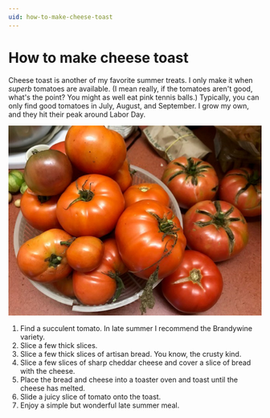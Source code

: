 ```yaml
---
uid: how-to-make-cheese-toast
---
```


# How to make cheese toast

Cheese toast is another of my favorite summer treats. I only make it when _superb_ tomatoes are available. (I mean really, if the tomatoes aren't good, what's the point? You might as well eat pink tennis balls.) Typically, you can only find good tomatoes in July, August, and September. I grow my own, and they hit their peak around Labor Day.

![Tomatoes!](../images/todaystomatoes.jpg "Today's harvest")

1. Find a succulent tomato. In late summer I recommend the Brandywine variety.
2. Slice a few thick slices.
3. Slice a few thick slices of artisan bread. You know, the crusty kind.
4. Slice a few slices of sharp cheddar cheese and cover a slice of bread with the cheese.
5. Place the bread and cheese into a toaster oven and toast until the cheese has melted.
6. Slide a juicy slice of tomato onto the toast.
7. Enjoy a simple but wonderful late summer meal.
